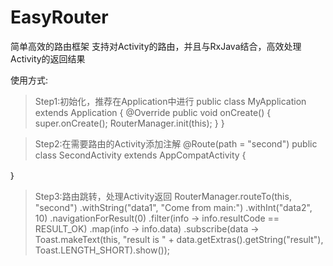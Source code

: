 # EasyRouter
简单高效的路由框架
支持对Activity的路由，并且与RxJava结合，高效处理Activity的返回结果

使用方式:
> Step1:初始化，推荐在Application中进行
  public class MyApplication extends Application {
    @Override
    public void onCreate() {
        super.onCreate();
        RouterManager.init(this);
    }
  }
  
> Step2:在需要路由的Activity添加注解
  @Route(path = "second")
  public class SecondActivity extends AppCompatActivity {
  
  ｝
  
> Step3:路由跳转，处理Activity返回
  RouterManager.routeTo(this, "second")
                .withString("data1", "Come from main:")
                .withInt("data2", 10)
                .navigationForResult(0)
                .filter(info -> info.resultCode == RESULT_OK)
                .map(info -> info.data)
                .subscribe(data -> Toast.makeText(this, "result is " + data.getExtras().getString("result"), 
                  Toast.LENGTH_SHORT).show());
